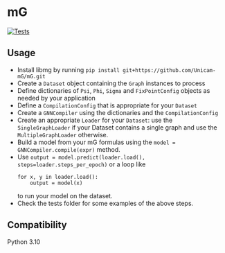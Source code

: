# mG

[![Tests](https://github.com/Unicam-mG/mG/actions/workflows/tests.yml/badge.svg)](https://github.com/Unicam-mG/mG/actions/workflows/tests.yml)

## Usage
- Install libmg by running `pip install git+https://github.com/Unicam-mG/mG.git`
- Create a `Dataset` object containing the `Graph` instances to process
- Define dictionaries of `Psi`, `Phi`, `Sigma` and `FixPointConfig` objects as needed by your application
- Define a `CompilationConfig` that is appropriate for your `Dataset`
- Create a `GNNCompiler` using the dictionaries and the `CompilationConfig`
- Create an appropriate `Loader` for your `Dataset`: use the `SingleGraphLoader` if your Dataset contains a single graph and use the `MultipleGraphLoader` otherwise.
- Build a model from your mG formulas using the `model = GNNCompiler.compile(expr)` method.
- Use `output = model.predict(loader.load(), steps=loader.steps_per_epoch)` or a loop like
    ```
    for x, y in loader.load():
        output = model(x)
    ```
  to run your model on the dataset.
- Check the tests folder for some examples of the above steps.

## Compatibility
Python 3.10